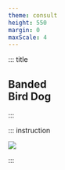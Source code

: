 ```yaml
---
theme: consult
height: 550
margin: 0
maxScale: 4
---
```

<!-- slide template="[[gym-ex]]" -->

::: title
## Banded<br> Bird Dog
:::

::: instruction

![](https://i0.wp.com/post.healthline.com/wp-content/uploads/2021/01/400x400_Resistance_Band_Workout_Abs_Banded_Bird_Dog.gif?h=840)

:::